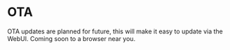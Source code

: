 # OTA

OTA updates are planned for future, this will make it easy to update via the WebUI. Coming soon to a browser near you.